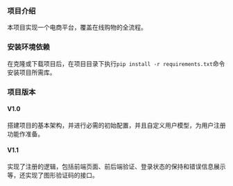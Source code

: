 ### 项目介绍
本项目实现一个电商平台，覆盖在线购物的全流程。

### 安装环境依赖
在克隆或下载项目后，在项目目录下执行`pip install -r requirements.txt`命令安装项目所需库。

### 项目版本
#### V1.0
搭建项目的基本架构，并进行必需的初始配置，并且自定义用户模型，为用户注册功能作准备。

#### V1.1
实现了注册的逻辑，包括前端页面、前后端验证、登录状态的保持和错误信息展示等，还实现了图形验证码的接口。